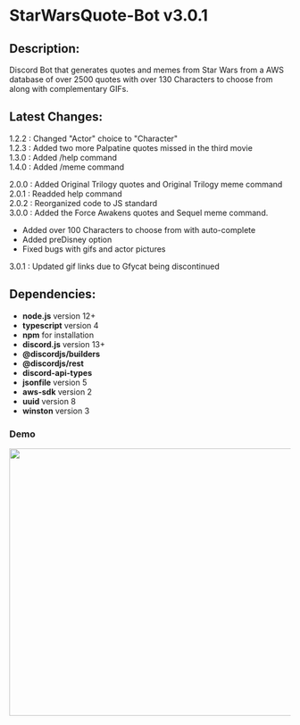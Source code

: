 # StarWarsQuote-Bot v3.0.1
## Description:
Discord Bot that generates quotes and memes from Star Wars from a AWS database of over 2500 quotes with over 130 Characters to choose from along with complementary GIFs.

## Latest Changes:
1.2.2 : Changed "Actor" choice to "Character" <br>
1.2.3 : Added two more Palpatine quotes missed in the third movie <br>
1.3.0 : Added /help command <br>
1.4.0 : Added /meme command <br>

2.0.0 : Added Original Trilogy quotes and Original Trilogy meme command <br>
2.0.1 : Readded help command <br>
2.0.2 : Reorganized code to JS standard <br>
3.0.0 : Added the Force Awakens quotes and Sequel meme command.
- Added over 100 Characters to choose from with auto-complete
- Added preDisney option
- Fixed bugs with gifs and actor pictures

3.0.1 : Updated gif links due to Gfycat being discontinued

## Dependencies:
* __node.js__ version 12+
* __typescript__ version 4
* __npm__ for installation
* __discord.js__ version 13+
* __@discordjs/builders__
* __@discordjs/rest__
* __discord-api-types__
* __jsonfile__ version 5
* __aws-sdk__ version 2
* __uuid__ version 8
* __winston__ version 3



### Demo
<img src="https://media.giphy.com/media/JAvQHituMxhmxAIqp9/giphy.gif" width="850" height="479"/>
